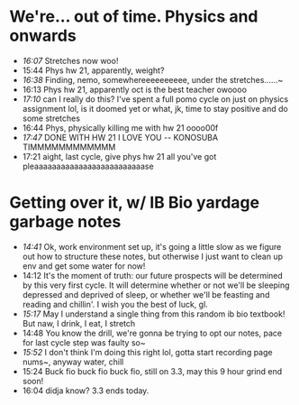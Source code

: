 # We're... out of time. Physics and onwards
- *16:07* Stretches now woo!
- 15:44 Phys hw 21, apparently, weight?
- *16:38* Finding, nemo, somewhereeeeeeeeee, under the stretches......~
- 16:13 Phys hw 21, apparently oct is the best teacher owoooo
- *17:10* can I really do this? I've spent a full pomo cycle on just on physics assignment lol, is it doomed yet or what, jk, time to stay positive and do some stretches
- 16:44 Phys, physically killing me with hw 21 oooo00f
- *17:47* DONE WITH HW 21 I LOVE YOU -- KONOSUBA TIMMMMMMMMMMMM
- 17:21 aight, last cycle, give phys hw 21 all you've got pleaaaaaaaaaaaaaaaaaaaaaaaaase

# Getting over it, w/ IB Bio yardage garbage notes
- *14:41* Ok, work environment set up, it's going a little slow as we figure out how to structure these notes, but otherwise I just want to clean up env and get some water for now!
- 14:12 It's the moment of truth: our future prospects will be determined by this very first cycle. It will determine whether or not we'll be sleeping depressed and deprived of sleep, or whether we'll be feasting and reading and chillin'. I wish you the best of luck, gl.
- *15:17* May I understand a single thing from this random ib bio textbook! But naw, I drink, I eat, I stretch
- 14:48 You know the drill, we're gonna be trying to opt our notes, pace for last cycle step was faulty so~
- *15:52* I don't think I'm doing this right lol, gotta start recording page nums~, anyway water, chill
- 15:24 Buck fio buck fio buck fio, still on 3.3, may this 9 hour grind end soon!
- 16:04 didja know? 3.3 ends today.